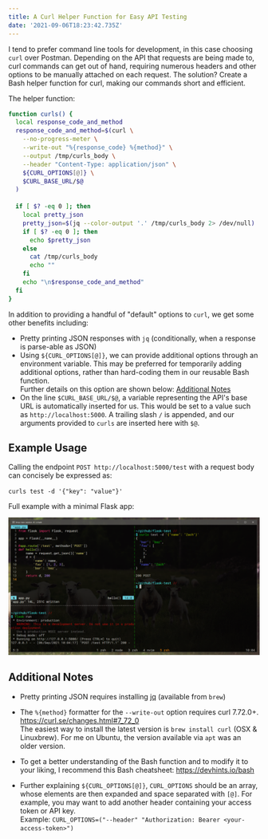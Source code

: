 ```yaml
---
title: A Curl Helper Function for Easy API Testing
date: '2021-09-06T18:23:42.735Z'
---
```


I tend to prefer command line tools for development, in this case choosing `curl` over Postman. Depending on the API that requests are being made to, curl commands can get out of hand, requiring numerous headers and other options to be manually attached on each request. The solution? Create a Bash helper function for curl, making our commands short and efficient.

The helper function:

```bash
function curls() {
  local response_code_and_method
  response_code_and_method=$(curl \
    --no-progress-meter \
    --write-out "%{response_code} %{method}" \
    --output /tmp/curls_body \
    --header "Content-Type: application/json" \
    ${CURL_OPTIONS[@]} \
    $CURL_BASE_URL/$@
  )

  if [ $? -eq 0 ]; then
    local pretty_json
    pretty_json=$(jq --color-output '.' /tmp/curls_body 2> /dev/null)
    if [ $? -eq 0 ]; then
      echo $pretty_json
    else
      cat /tmp/curls_body
      echo ""
    fi
    echo "\n$response_code_and_method"
  fi
}
```

In addition to providing a handful of "default" options to `curl`, we get some other benefits including:
* Pretty printing JSON responses with `jq` (conditionally, when a response is parse-able as JSON)
* Using `${CURL_OPTIONS[@]}`, we can provide additional options through an environment variable. This may be preferred for temporarily adding additional options, rather than hard-coding them in our reusable Bash function.  
Further details on this option are shown below: [Additional Notes](#additional-notes)
* On the line `$CURL_BASE_URL/$@`, a variable representing the API's base URL is automatically inserted for us. This would be set to a value such as `http://localhost:5000`. A trailing slash `/` is appended, and our arguments provided to `curls` are inserted here with `$@`.

## Example Usage

Calling the endpoint `POST http://localhost:5000/test` with a request body can concisely be expressed as:

`curls test -d '{"key": "value"}'`

Full example with a minimal Flask app:

![Full example with a minimal Flask app](/assets/curls-flask.png)

## Additional Notes

* Pretty printing JSON requires installing [jq](https://stedolan.github.io/jq/) (available from `brew`)
* The `%{method}` formatter for the `--write-out` option requires curl 7.72.0+. <https://curl.se/changes.html#7_72_0>  
The easiest way to install the latest version is `brew install curl` (OSX & Linuxbrew). For me on Ubuntu, the version available via `apt` was an older version.

* To get a better understanding of the Bash function and to modify it to your liking, I recommend this Bash cheatsheet: <https://devhints.io/bash>

* Further explaining `${CURL_OPTIONS[@]}`, `CURL_OPTIONS` should be an array, whose elements are then expanded and space separated with `[@]`. For example, you may want to add another header containing your access token or API key.  
Example: `CURL_OPTIONS=("--header" "Authorization: Bearer <your-access-token>")`

